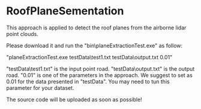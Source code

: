 # RoofPlaneSementation
This approach is applied to detect the roof planes from the airborne lidar point clouds. 

Please download it and run the "bin\planeExtractionTest.exe" as follow:

"planeExtractionTest.exe testData\test1.txt testData\output.txt 0.01"

"testData\test1.txt" is the input point road. "testData\output.txt" is the output road. "0.01" is one of the parameters in the approach.  We suggest to set as 0.01 for the data presented in "testData". You may need to tun this parameter for your dataset.


The source code will be uploaded as soon as possible!

